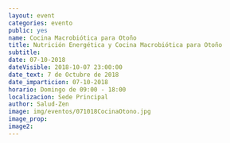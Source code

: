 ```yaml
---
layout: event
categories: evento
public: yes
name: Cocina Macrobiótica para Otoño
title: Nutrición Energética y Cocina Macrobiótica para Otoño
subtitle:
date: 07-10-2018
dateVisible: 2018-10-07 23:00:00
date_text: 7 de Octubre de 2018
date_imparticion: 07-10-2018
horario: Domingo de 09:00 - 18:00
localizacion: Sede Principal
author: Salud-Zen
image: img/eventos/071018CocinaOtono.jpg
image_prop:
image2:
---
```


